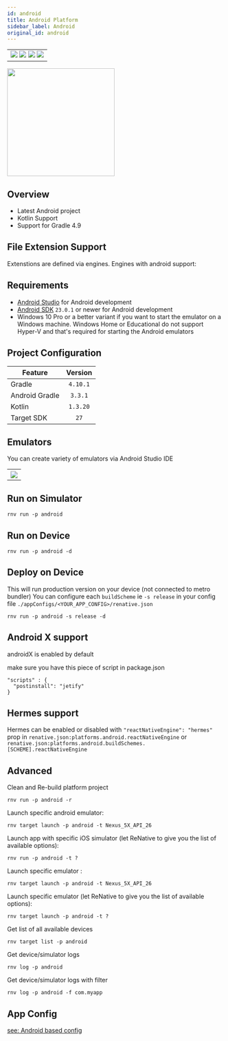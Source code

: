 ```yaml
---
id: android
title: Android Platform
sidebar_label: Android
original_id: android
---
```


<table>
  <tr>
  <td>
    <img src="https://img.shields.io/badge/Mac-yes-brightgreen.svg" />
    <img src="https://img.shields.io/badge/Windows-yes-brightgreen.svg" />
    <img src="https://img.shields.io/badge/Linux-yes-brightgreen.svg" />
    <img src="https://img.shields.io/badge/HostMode-n/a-lightgrey.svg" />
  </td>
  </tr>
</table>

<img className="platform-image" src="https://renative.org/img/rnv_android.gif" height="250"  />

## Overview

- Latest Android project
- Kotlin Support
- Support for Gradle 4.9

## File Extension Support

<!--EXTENSION_SUPPORT_START-->

Extenstions are defined via engines. Engines with android support:

<!--EXTENSION_SUPPORT_END-->

## Requirements

- [Android Studio](https://developer.android.com/studio/index.html) for Android development
- [Android SDK](https://developer.android.com/sdk/) `23.0.1` or newer for Android development
- Windows 10 Pro or a better variant if you want to start the emulator on a Windows machine. Windows Home or Educational do not support Hyper-V and that's required for starting the Android emulators

## Project Configuration

| Feature        | Version  |
| -------------- | :------: |
| Gradle         | `4.10.1` |
| Android Gradle | `3.3.1`  |
| Kotlin         | `1.3.20` |
| Target SDK     |   `27`   |

## Emulators

You can create variety of emulators via Android Studio IDE

<table>
  <tr>
    <th>
    <img src="https://renative.org/img/android1.png" />
    </th>
  </tr>
</table>

## Run on Simulator

```
rnv run -p android
```

## Run on Device

```
rnv run -p android -d
```

## Deploy on Device

This will run production version on your device (not connected to metro bundler)
You can configure each `buildScheme` ie `-s release` in your config file `./appConfigs/<YOUR_APP_CONFIG>/renative.json`

```
rnv run -p android -s release -d
```

## Android X support

androidX is enabled by default

make sure you have this piece of script in package.json

```
"scripts" : {
  "postinstall": "jetify"
}
```

## Hermes support

Hermes can be enabled or disabled with `"reactNativeEngine": "hermes"` prop in `renative.json:platforms.android.reactNativeEngine`
or `renative.json:platforms.android.buildSchemes.[SCHEME].reactNativeEngine`

## Advanced

Clean and Re-build platform project

```
rnv run -p android -r
```

Launch specific android emulator:

```
rnv target launch -p android -t Nexus_5X_API_26
```

Launch app with specific iOS simulator (let ReNative to give you the list of available options):

```
rnv run -p android -t ?
```

Launch specific emulator :

```
rnv target launch -p android -t Nexus_5X_API_26
```

Launch specific emulator (let ReNative to give you the list of available options):

```
rnv target launch -p android -t ?
```

Get list of all available devices

```
rnv target list -p android
```

Get device/simulator logs

```
rnv log -p android
```

Get device/simulator logs with filter

```
rnv log -p android -f com.myapp
```

## App Config

[see: Android based config](../api/json-config.md#android-props)

